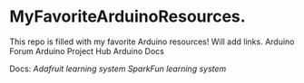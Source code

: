 # MyFavoriteArduinoResources.
This repo is filled with my favorite Arduino resources!
Will add links.
Arduino Forum
Arduino Project Hub
Arduino Docs

Docs:
*Adafruit learning system*
*SparkFun learning system*
